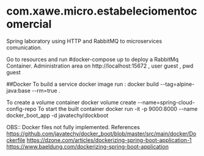 # com.xawe.micro.estabeleciomentocomercial
Spring laboratory using HTTP and RabbitMQ to microservices comunication.

Go to resources and run #docker-compose up to deploy a RabbitMq Container.
Administration area on http://localhost:15672 , user guest , pwd guest


##Docker
To build a service docker image run :
	docker build --tag=alpine-java:base --rm=true .

To create a volume container
	docker volume create --name=spring-cloud-config-repo
To start the built container
	docker run -it -p 9000:8000 --name docker_boot_app -d javatechy/dockboot	
	
OBS:: Docker files not fully implemented.
	References 
	https://github.com/javatechy/docker_boot/blob/master/src/main/docker/Dockerfile
	https://dzone.com/articles/dockerizing-spring-boot-application-1
	https://www.baeldung.com/dockerizing-spring-boot-application
